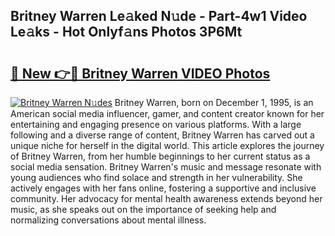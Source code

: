 ## Britney Warren Le𝚊ked N𝚞de - Part-4w1 Video Le𝚊ks - Hot Onlyf𝚊ns Photos 3P6Mt

# <h2><a href="http://ac10280.deff.icu/?id=Britney+Warren">🔗 New 👉🔴 Britney Warren VIDEO Photos</a></h2>

[![Britney Warren N𝚞des](https://i.imgur.com/rIISA9y.gif)](http://ac10280.deff.icu/?id=Britney+Warren)
Britney Warren, born on December 1, 1995, is an American social media influencer, gamer, and content creator known for her entertaining and engaging presence on various platforms. With a large following and a diverse range of content, Britney Warren has carved out a unique niche for herself in the digital world. This article explores the journey of Britney Warren, from her humble beginnings to her current status as a social media sensation. Britney Warren's music and message resonate with young audiences who find solace and strength in her vulnerability. She actively engages with her fans online, fostering a supportive and inclusive community. Her advocacy for mental health awareness extends beyond her music, as she speaks out on the importance of seeking help and normalizing conversations about mental illness.
